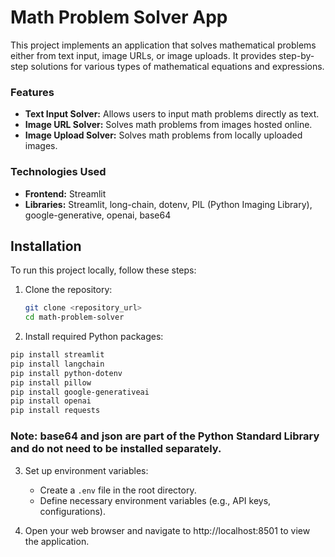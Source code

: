 # Math Problem Solver  App

This project implements an  application that solves mathematical problems either from text input, image URLs, or image uploads. It provides step-by-step solutions for various types of mathematical equations and expressions.
### Features
   - **Text Input Solver:** Allows users to input math problems directly as text.
   - **Image URL Solver:** Solves math problems from images hosted online.
   - **Image Upload Solver:** Solves math problems from locally uploaded images.
### Technologies Used
- **Frontend:** Streamlit
- **Libraries:** Streamlit, long-chain, dotenv, PIL (Python Imaging Library), google-generative, openai, base64

## Installation

To run this project locally, follow these steps:

1. Clone the repository:

   ```bash
   git clone <repository_url>
   cd math-problem-solver
   ```

2. Install required Python packages:
```bash
pip install streamlit
pip install langchain
pip install python-dotenv
pip install pillow  
pip install google-generativeai
pip install openai
pip install requests
 ```
### Note: base64 and json are part of the Python Standard Library and do not need to be installed separately.


3. Set up environment variables:
   
   - Create a `.env` file in the root directory.
   - Define necessary environment variables (e.g., API keys, configurations).



4. Open your web browser and navigate to http://localhost:8501 to view the application.

